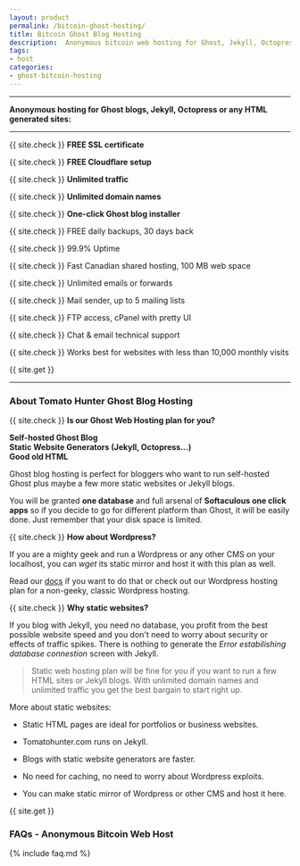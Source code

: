```yaml
---
layout: product
permalink: /bitcoin-ghost-hosting/
title: Bitcoin Ghost Blog Hosting
description:  Anonymous bitcoin web hosting for Ghost, Jekyll, Octopress and HTML. Crafted for privacy hunters.
tags:
- host
categories:
- ghost-bitcoin-hosting
---
```


______________________

**Anonymous hosting for Ghost blogs, Jekyll, Octopress or any HTML generated sites:**

______________________


{{ site.check }} **FREE SSL certificate**

{{ site.check }} **FREE Cloudflare setup**

{{ site.check }} **Unlimited traffic**

{{ site.check }} **Unlimited domain names**

{{ site.check }} **One-click Ghost blog installer**

{{ site.check }} FREE daily backups, 30 days back

{{ site.check }} 99.9% Uptime

{{ site.check }} Fast Canadian shared hosting, 100 MB web space

{{ site.check }} Unlimited emails or forwards

{{ site.check }} Mail sender, up to 5 mailing lists

{{ site.check }} FTP access, cPanel with pretty UI

{{ site.check }} Chat & email technical support

{{ site.check }} Works best for websites with less than 10,000 monthly visits

{{ site.get }}

______________________


### About Tomato Hunter Ghost Blog Hosting

{{ site.check }} **Is our Ghost Web Hosting plan for you?**

**Self-hosted Ghost Blog<br>
Static Website Generators (Jekyll, Octopress...)<br>
Good old HTML**

Ghost blog hosting is perfect for bloggers who want to run self-hosted Ghost plus maybe a few more static websites or Jekyll blogs.

You will be granted **one database** and full arsenal of **Softaculous one click apps** so if you decide to go for different platform than Ghost, it will be easily done. Just remember that your disk space is limited.


{{ site.check }} **How about Wordpress?**

If you are a mighty geek and run a Wordpress or any other CMS on your localhost, you can _wget_  its static mirror and host it with this plan as well.

Read our [docs](/docs/) if you want to do that or check out our Wordpress hosting plan for a non-geeky, classic Wordpress hosting.

{{ site.check }} **Why static websites?**

If you blog with Jekyll, you need no database, you profit from the best possible website speed and you don't need to worry about security or effects of traffic spikes. There is nothing to generate the _Error estabilishing database connestion_ screen with Jekyll.

> Static web hosting plan will be fine for you if you want to run a few HTML sites or Jekyll blogs. With unlimited domain names and unlimited traffic you get the best bargain to start right up.

More about static websites:

* Static HTML pages are ideal for portfolios or business websites.

* Tomatohunter.com runs on Jekyll.

* Blogs with static website generators are faster.

* No need for caching, no need to worry about Wordpress exploits.

* You can make static mirror of Wordpress or other CMS and host it here.


{{ site.get }}


### FAQs - Anonymous Bitcoin Web Host

{% include faq.md %}
